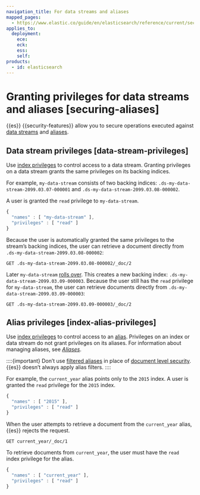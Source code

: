 ```yaml
---
navigation_title: For data streams and aliases
mapped_pages:
  - https://www.elastic.co/guide/en/elasticsearch/reference/current/securing-aliases.html
applies_to:
  deployment:
    ece:
    eck:
    ess:
    self:
products:
  - id: elasticsearch
---
```


# Granting privileges for data streams and aliases [securing-aliases]

{{es}} {{security-features}} allow you to secure operations executed against [data streams](../../../manage-data/data-store/data-streams.md) and [aliases](../../../manage-data/data-store/aliases.md).

## Data stream privileges [data-stream-privileges]

Use [index privileges](elasticsearch://reference/elasticsearch/security-privileges.md#privileges-list-indices) to control access to a data stream. Granting privileges on a data stream grants the same privileges on its backing indices.

For example, `my-data-stream` consists of two backing indices: `.ds-my-data-stream-2099.03.07-000001` and `.ds-my-data-stream-2099.03.08-000002`.

A user is granted the `read` privilege to `my-data-stream`.

```js
{
  "names" : [ "my-data-stream" ],
  "privileges" : [ "read" ]
}
```

Because the user is automatically granted the same privileges to the stream’s backing indices, the user can retrieve a document directly from `.ds-my-data-stream-2099.03.08-000002`:

```console
GET .ds-my-data-stream-2099.03.08-000002/_doc/2
```

Later `my-data-stream` [rolls over](../../../manage-data/data-store/data-streams/use-data-stream.md#manually-roll-over-a-data-stream). This creates a new backing index: `.ds-my-data-stream-2099.03.09-000003`. Because the user still has the `read` privilege for `my-data-stream`, the user can retrieve documents directly from `.ds-my-data-stream-2099.03.09-000003`:

```console
GET .ds-my-data-stream-2099.03.09-000003/_doc/2
```


## Alias privileges [index-alias-privileges]

Use [index privileges](elasticsearch://reference/elasticsearch/security-privileges.md#privileges-list-indices) to control access to an [alias](../../../manage-data/data-store/aliases.md). Privileges on an index or data stream do not grant privileges on its aliases. For information about managing aliases, see [*Aliases*](../../../manage-data/data-store/aliases.md).

::::{important}
Don’t use [filtered aliases](../../../manage-data/data-store/aliases.md#filter-alias) in place of [document level security](controlling-access-at-document-field-level.md). {{es}} doesn’t always apply alias filters.
::::


For example, the `current_year` alias points only to the `2015` index. A user is granted the `read` privilege for the `2015` index.

```js
{
  "names" : [ "2015" ],
  "privileges" : [ "read" ]
}
```

When the user attempts to retrieve a document from the `current_year` alias, {{es}} rejects the request.

```console
GET current_year/_doc/1
```

To retrieve documents from `current_year`, the user must have the `read` index privilege for the alias.

```js
{
  "names" : [ "current_year" ],
  "privileges" : [ "read" ]
}
```


